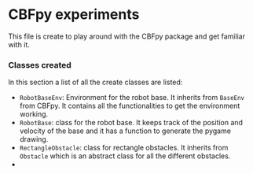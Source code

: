 # CBFpy experiments
This file is create to play around with the CBFpy package and get familiar with it. 

### Classes created
In this section a list of all the create classes are listed:
- `RobotBaseEnv`: Environment for the robot base. It inherits from `BaseEnv` from CBFpy. It contains all the functionalities to get the environment working.
- `RobotBase`: class for the robot base. It keeps track of the position and velocity of the base and it has a function to generate the pygame drawing.
- `RectangleObstacle`: class for rectangle obstacles. It inherits from `Obstacle` which is an abstract class for all the different obstacles.
- 